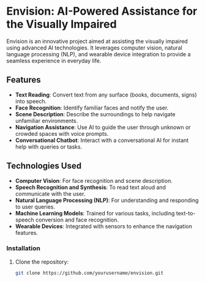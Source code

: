 # Envision: AI-Powered Assistance for the Visually Impaired

Envision is an innovative project aimed at assisting the visually impaired using advanced AI technologies. It leverages computer vision, natural language processing (NLP), and wearable device integration to provide a seamless experience in everyday life.

## Features

- **Text Reading**: Convert text from any surface (books, documents, signs) into speech.
- **Face Recognition**: Identify familiar faces and notify the user.
- **Scene Description**: Describe the surroundings to help navigate unfamiliar environments.
- **Navigation Assistance**: Use AI to guide the user through unknown or crowded spaces with voice prompts.
- **Conversational Chatbot**: Interact with a conversational AI for instant help with queries or tasks.

## Technologies Used

- **Computer Vision**: For face recognition and scene description.
- **Speech Recognition and Synthesis**: To read text aloud and communicate with the user.
- **Natural Language Processing (NLP)**: For understanding and responding to user queries.
- **Machine Learning Models**: Trained for various tasks, including text-to-speech conversion and face recognition.
- **Wearable Devices**: Integrated with sensors to enhance the navigation features.

### Installation

1. Clone the repository:
   ```bash
   git clone https://github.com/yourusername/envision.git
   
